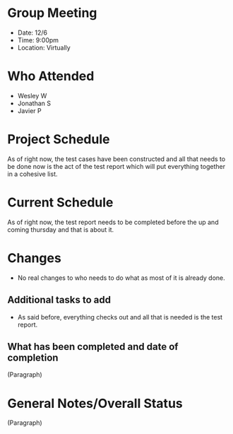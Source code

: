 # Group Meeting

* Date: 12/6
* Time: 9:00pm
* Location: Virtually

# Who Attended

* Wesley W
* Jonathan S
* Javier P

# Project Schedule

As of right now, the test cases have been constructed and all that needs to be done now is the act of the test report which will put everything together in a cohesive list.

# Current Schedule

As of right now, the test report needs to be completed before the up and coming thursday and that is about it.

# Changes

* No real changes to who needs to do what as most of it is already done. 

## Additional tasks to add

* As said before, everything checks out and all that is needed is the test report.

## What has been completed and date of completion

(Paragraph)

# General Notes/Overall Status

(Paragraph)
